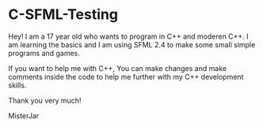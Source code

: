 # C-SFML-Testing

Hey! I am a 17 year old who wants to program in C++ and moderen C++.
I am learning the basics and I am using SFML 2.4 to make some small simple programs and games.

If you want to help me with C++, You can make changes and make comments inside the code to help me further with my C++ development skills.

Thank you very much!

MisterJar

